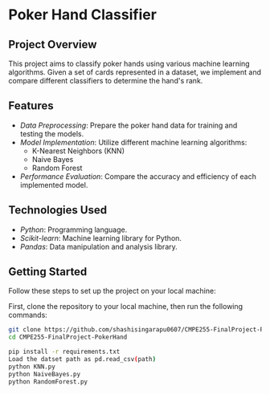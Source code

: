 # Poker Hand Classifier

## Project Overview
This project aims to classify poker hands using various machine learning algorithms. Given a set of cards represented in a dataset, we implement and compare different classifiers to determine the hand's rank.

## Features
- *Data Preprocessing*: Prepare the poker hand data for training and testing the models.
- *Model Implementation*: Utilize different machine learning algorithms:
  - K-Nearest Neighbors (KNN)
  - Naive Bayes
  - Random Forest
- *Performance Evaluation*: Compare the accuracy and efficiency of each implemented model.

## Technologies Used
- *Python*: Programming language.
- *Scikit-learn*: Machine learning library for Python.
- *Pandas*: Data manipulation and analysis library.

## Getting Started
Follow these steps to set up the project on your local machine:

First, clone the repository to your local machine, then run the following commands:
   ```bash
   git clone https://github.com/shashisingarapu0607/CMPE255-FinalProject-PokerHand.git
  cd CMPE255-FinalProject-PokerHand

  pip install -r requirements.txt
  Load the datset path as pd.read_csv(path)
  python KNN.py
  python NaiveBayes.py
  python RandomForest.py
